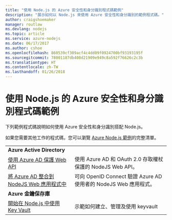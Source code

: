 ```yaml
---
title: "使用 Node.js 的 Azure 安全性和身分識別程式碼範例"
description: "展示如何以 Node.js 來使用 Azure 安全性和身分識別的範例程式碼。"
author: craigshoemaker
manager: routlaw
ms.devlang: nodejs
ms.topic: article
ms.service: azure-nodejs
ms.date: 06/17/2017
ms.author: cshoe
ms.openlocfilehash: 860539cf309acf4c4dd09f0924700bf93193195f
ms.sourcegitcommit: 78001187db408d21909e949c8a592f76626c2c3b
ms.translationtype: HT
ms.contentlocale: zh-TW
ms.lasthandoff: 01/26/2018
---
```

# <a name="azure-security-and-identity-with-nodejs-code-samples"></a>使用 Node.js 的 Azure 安全性和身分識別程式碼範例

下列範例程式碼說明如何使用 Azure 安全性和身分識別搭配 Node.js。

如果您需要其他工作的程式碼，您可以瀏覽 [Azure Node.js 範例](https://azure.microsoft.com/resources/samples/?term=nodejs)的完整清單。

| | |
|---|---|
| **Azure Active Directory** ||
| [使用 Azure AD 保護 Web API](https://azure.microsoft.com/resources/samples/active-directory-node-webapi/) | 使用 Azure AD 和 OAuth 2.0 存取權杖保護的 NodeJS Web API。 |
| [將 Azure AD 整合到 NodeJS Web 應用程式中](https://azure.microsoft.com/resources/samples/active-directory-node-webapp-openidconnect/) | 可向 OpenID Connect 驗證 Azure AD 使用者的 NodeJS Web 應用程式。 |
| **Azure 金鑰保存庫** ||
| [開始在 Node.js 中使用 Key Vault](https://azure.microsoft.com/resources/samples/key-vault-node-getting-started/) | 示範如何建立、管理及使用 keyvault |
